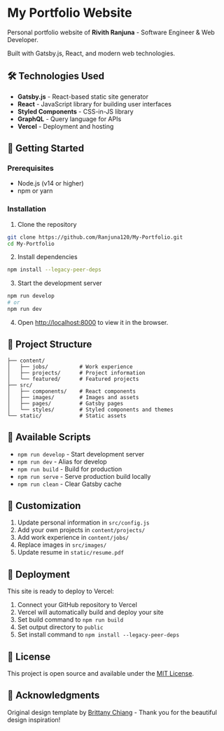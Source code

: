 # My Portfolio Website

Personal portfolio website of **Rivith Ranjuna** - Software Engineer & Web Developer.

Built with Gatsby.js, React, and modern web technologies.

## 🛠 Technologies Used

- **Gatsby.js** - React-based static site generator
- **React** - JavaScript library for building user interfaces
- **Styled Components** - CSS-in-JS library
- **GraphQL** - Query language for APIs
- **Vercel** - Deployment and hosting

## 🚀 Getting Started

### Prerequisites

- Node.js (v14 or higher)
- npm or yarn

### Installation

1. Clone the repository
```bash
git clone https://github.com/Ranjuna120/My-Portfolio.git
cd My-Portfolio
```

2. Install dependencies
```bash
npm install --legacy-peer-deps
```

3. Start the development server
```bash
npm run develop
# or
npm run dev
```

4. Open [http://localhost:8000](http://localhost:8000) to view it in the browser.

## 📁 Project Structure

```
├── content/
│   ├── jobs/          # Work experience
│   ├── projects/      # Project information
│   └── featured/      # Featured projects
├── src/
│   ├── components/    # React components
│   ├── images/        # Images and assets
│   ├── pages/         # Gatsby pages
│   └── styles/        # Styled components and themes
└── static/            # Static assets
```

## 🔧 Available Scripts

- `npm run develop` - Start development server
- `npm run dev` - Alias for develop
- `npm run build` - Build for production
- `npm run serve` - Serve production build locally
- `npm run clean` - Clear Gatsby cache

## 📝 Customization

1. Update personal information in `src/config.js`
2. Add your own projects in `content/projects/`
3. Add work experience in `content/jobs/`
4. Replace images in `src/images/`
5. Update resume in `static/resume.pdf`

## 🚀 Deployment

This site is ready to deploy to Vercel:

1. Connect your GitHub repository to Vercel
2. Vercel will automatically build and deploy your site
3. Set build command to `npm run build`
4. Set output directory to `public`
5. Set install command to `npm install --legacy-peer-deps`

## 📄 License

This project is open source and available under the [MIT License](LICENSE).

## 🙏 Acknowledgments

Original design template by [Brittany Chiang](https://brittanychiang.com/) - Thank you for the beautiful design inspiration!
